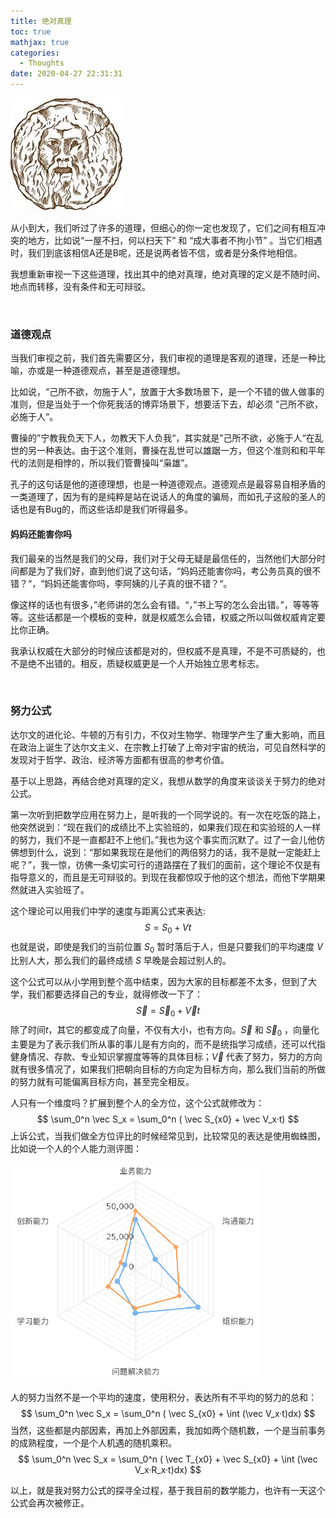 ```yaml
---
title: 绝对真理
toc: true
mathjax: true
categories:
  - Thoughts
date: 2020-04-27 22:31:31
---
```



![truth.jpg](/resources/Cover/truth.jpg)

从小到大，我们听过了许多的道理，但细心的你一定也发现了，它们之间有相互冲突的地方，比如说“一屋不扫，何以扫天下” 和 “成大事者不拘小节” 。当它们相遇时，我们到底该相信A还是B呢，还是说两者皆不信，或者是分条件地相信。

我想重新审视一下这些道理，找出其中的绝对真理，绝对真理的定义是不随时间、地点而转移，没有条件和无可辩驳。

<!--more-->
<br/>

### 道德观点

当我们审视之前，我们首先需要区分，我们审视的道理是客观的道理，还是一种比喻，亦或是一种道德观点，甚至是道德理想。

比如说，“己所不欲，勿施于人”，放置于大多数场景下，是一个不错的做人做事的准则，但是当处于一个你死我活的博弈场景下，想要活下去，却必须 ”己所不欲，必施于人“。

曹操的”宁教我负天下人，勿教天下人负我“，其实就是”己所不欲，必施于人“在乱世的另一种表达。由于这个准则，曹操在乱世可以雄踞一方，但这个准则和和平年代的法则是相悖的，所以我们管曹操叫“枭雄”。

孔子的这句话是他的道德理想，也是一种道德观点。道德观点是最容易自相矛盾的一类道理了，因为有的是纯粹是站在说话人的角度的骗局，而如孔子这般的圣人的话也是有Bug的，而这些话却是我们听得最多。

#### 妈妈还能害你吗

我们最亲的当然是我们的父母，我们对于父母无疑是最信任的，当然他们大部分时间都是为了我们好，直到他们说了这句话，“妈妈还能害你吗，考公务员真的很不错？“，“妈妈还能害你吗，李阿姨的儿子真的很不错？“。

像这样的话也有很多，”老师讲的怎么会有错。“，”书上写的怎么会出错。”，等等等等。这些话都是一个模板的变种，就是权威怎么会错，权威之所以叫做权威肯定要比你正确。

我承认权威在大部分的时候应该都是对的，但权威不是真理，不是不可质疑的，也不是绝不出错的。相反，质疑权威更是一个人开始独立思考标志。

<br/>

### 努力公式

达尔文的进化论、牛顿的万有引力，不仅对生物学、物理学产生了重大影响，而且在政治上诞生了达尔文主义、在宗教上打破了上帝对宇宙的统治，可见自然科学的发现对于哲学、政治、经济等方面都有很高的参考价值。

基于以上思路，再结合绝对真理的定义，我想从数学的角度来谈谈关于努力的绝对公式。

第一次听到把数学应用在努力上，是听我的一个同学说的。有一次在吃饭的路上，他突然说到：“现在我们的成绩比不上实验班的，如果我们现在和实验班的人一样的努力，我们不是一直都赶不上他们。”我也为这个事实而沉默了。过了一会儿他仿佛想到什么，说到：“那如果我现在是他们的两倍努力的话，我不是就一定能赶上呢？”，我一惊，彷佛一条切实可行的道路摆在了我们的面前，这个理论不仅是有指导意义的，而且是无可辩驳的。到现在我都惊叹于他的这个想法，而他下学期果然就进入实验班了。

这个理论可以用我们中学的速度与距离公式来表达:
$$
S = S_0 + Vt
$$
也就是说，即使是我们的当前位置 $S_0$ 暂时落后于人，但是只要我们的平均速度 $V$ 比别人大，那么我们的最终成绩 $S$ 早晚是会超过别人的。

这个公式可以从小学用到整个高中结束，因为大家的目标都差不太多，但到了大学，我们都要选择自己的专业，就得修改一下了：
$$
\vec S = \vec S_0 + \vec Vt
$$
除了时间$t$，其它的都变成了向量，不仅有大小，也有方向。$\vec S$ 和 $\vec S_0$ ，向量化主要是为了表示我们所从事的事儿是有方向的，而不是统指学习成绩，还可以代指健身情况、存款、专业知识掌握度等等的具体目标；$\vec V$ 代表了努力，努力的方向就有很多情况了，如果我们把朝向目标的方向定为目标方向，那么我们当前的所做的努力就有可能偏离目标方向，甚至完全相反。

人只有一个维度吗？扩展到整个人的全方位，这个公式就修改为：
$$
\sum_0^n \vec S_x = \sum_0^n ( \vec S_{x0} + \vec V_x·t)
$$
上诉公式，当我们做全方位评比的时候经常见到，比较常见的表达是使用蜘蛛图，比如说一个人的个人能力测评图：

![chart.png](/resources/绝对真理/chart~1.png)

人的努力当然不是一个平均的速度，使用积分，表达所有不平均的努力的总和：
$$
\sum_0^n \vec S_x = \sum_0^n ( \vec S_{x0} + \int (\vec V_x·t)dx)
$$
当然，这些都是内部因素，再加上外部因素，我加如两个随机数，一个是当前事务的成熟程度，一个是个人机遇的随机乘积。
$$
\sum_0^n \vec S_x = \sum_0^n ( \vec T_{x0} + \vec S_{x0} + \int (\vec V_x·R_x·t)dx)
$$

以上，就是我对努力公式的探寻全过程，基于我目前的数学能力，也许有一天这个公式会再次被修正。





